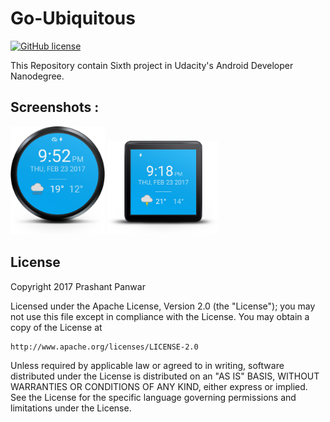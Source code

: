 # Go-Ubiquitous


[![GitHub license](https://img.shields.io/crates/l/rustc-serialize.svg)](https://github.com/prshntpnwr/Go-Ubiquitous/blob/master/LICENSE.txt)

This Repository contain Sixth project in Udacity's Android Developer Nanodegree.

Screenshots :
---------------------

<img width="30%" src="/art/wear_round.png" />     <img width="35%" src="/art/wear_square.png" />


## License

Copyright 2017 Prashant Panwar

Licensed under the Apache License, Version 2.0 (the "License");
you may not use this file except in compliance with the License.
You may obtain a copy of the License at

    http://www.apache.org/licenses/LICENSE-2.0

Unless required by applicable law or agreed to in writing, software
distributed under the License is distributed on an "AS IS" BASIS,
WITHOUT WARRANTIES OR CONDITIONS OF ANY KIND, either express or implied.
See the License for the specific language governing permissions and
limitations under the License.



